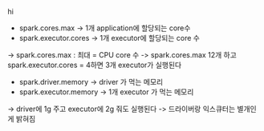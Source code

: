 hi 

- spark.cores.max -> 1개 application에 할당되는 core수
- spark.executor.cores -> 1개 executor에 할당되는 core 수

-> spark.cores.max : 최대 = CPU core 수
-> spark.cores.max 12개 하고 spark.executor.cores = 4하면 3개 executor가 실행된다


- spark.driver.memory -> driver 가 먹는 메모리
- spark.executor.memory -> 1개 executor 가 먹는 메모리

-> driver에 1g 주고 executor에 2g 줘도 실행된다 -> 드라이버랑 익스큐터는 별개인게 밝혀짐
